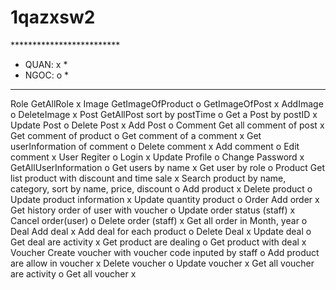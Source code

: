 # 1qazxsw2
﻿*************************
*	QUAN: x		*
*	NGOC: o		*
*************************


Role
	GetAllRole	x
Image 
	GetImageOfProduct	o
	GetImageOfPost		x
	AddImage		o
	DeleteImage		x
Post
	GetAllPost sort by postTime	o
	Get a Post by postID		x
	Update Post			o
	Delete Post			x
	Add Post			o
Comment
	Get all comment of post		x
	Get comment of product		o
	Get comment of a comment	x
	Get userInformation of comment	o
	Delete comment			x
	Add comment			o
	Edit comment			x
User
	Regiter		o
	Login 		x
	Update Profile	o
	Change Password	x
	GetAllUserInformation	o
	Get users by name	x
	Get user by role	o
Product
	Get list product with discount and time sale	x
	Search product by name, category, sort by name, price, discount	o
	Add product	x
	Delete product	o
	Update product information	x
	Update quantity product		o
Order
	Add order	x
	Get history order of user with voucher	o
	Update order status (staff)	x
	Cancel order(user)		o
	Delete order (staff)		x
	Get all order in Month, year	o
Deal
	Add deal	x
	Add deal for each product	o
	Delete Deal	x
	Update deal	o
	Get deal are activity	x
	Get product are dealing		o
	Get product with deal	x
Voucher
	Create voucher with voucher code inputed by staff	o
	Add product are allow in voucher	x
	Delete voucher		o
	Update voucher		x
	Get all voucher are activity	o
Get all voucher x
